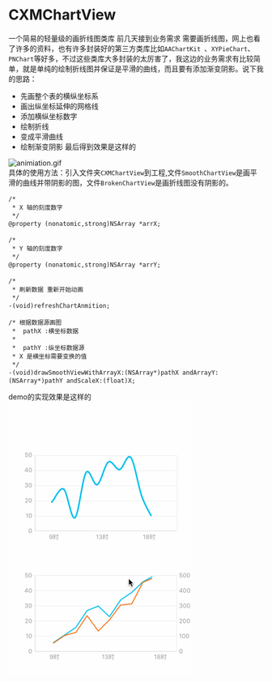 # CXMChartView
一个简易的轻量级的画折线图类库
前几天接到业务需求 需要画折线图，网上也看了许多的资料，也有许多封装好的第三方类库比如`AAChartKit `、`XYPieChart`、`PNChart`等好多，不过这些类库大多封装的太厉害了，我这边的业务需求有比较简单，就是单纯的绘制折线图并保证是平滑的曲线，而且要有添加渐变阴影。说下我的思路：
* 先画整个表的横纵坐标系
* 画出纵坐标延伸的网格线
* 添加横纵坐标数字
* 绘制折线
* 变成平滑曲线
* 绘制渐变阴影
最后得到效果是这样的

![animiation.gif](http://upload-images.jianshu.io/upload_images/1977395-de6821625821ae3d.gif?imageMogr2/auto-orient/strip)<br>
具体的使用方法：引入文件夹`CXMChartView`到工程,文件`SmoothChartView`是画平滑的曲线并带阴影的图，文件`BrokenChartView`是画折线图没有阴影的。
```
/*
 * X 轴的刻度数字
 */
@property (nonatomic,strong)NSArray *arrX;

/*
 * Y 轴的刻度数字
 */
@property (nonatomic,strong)NSArray *arrY;

/*
 * 刷新数据 重新开始动画
 */
-(void)refreshChartAnmition;

/* 根据数据源画图
 *  pathX :横坐标数据
 *
 *  pathY :纵坐标数据源
 * X 是横坐标需要变换的值
 */
-(void)drawSmoothViewWithArrayX:(NSArray*)pathX andArrayY:(NSArray*)pathY andScaleX:(float)X;
```
demo的实现效果是这样的<br> ![](https://github.com/chenXming/CXMChartView/raw/master/animiationX.gif)  

